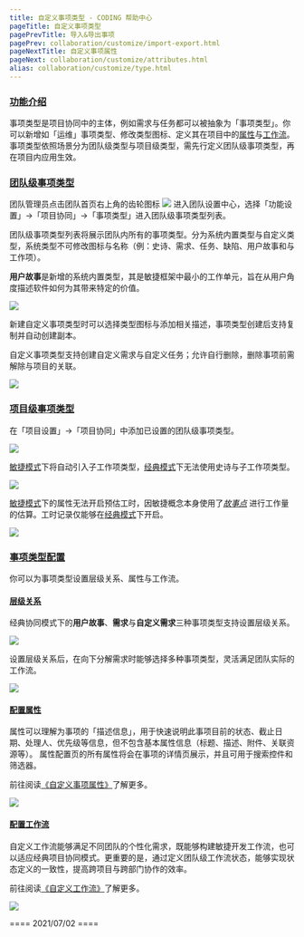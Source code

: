 ```yaml
---
title: 自定义事项类型 - CODING 帮助中心
pageTitle: 自定义事项类型
pagePrevTitle: 导入&导出事项
pagePrev: collaboration/customize/import-export.html
pageNextTitle: 自定义事项属性
pageNext: collaboration/customize/attributes.html
alias: collaboration/customize/type.html
---
```


### [功能介绍](#intro)

事项类型是项目协同中的主体，例如需求与任务都可以被抽象为「事项类型」。你可以新增如「运维」事项类型、修改类型图标、定义其在项目中的[属性](/docs/collaboration/customize/attributes.html)与[工作流](/docs/collaboration/customize/workflow.html)。事项类型依照场景分为团队级类型与项目级类型，需先行定义团队级事项类型，再在项目内应用生效。

### [团队级事项类型](#global)

团队管理员点击团队首页右上角的齿轮图标 <img src ="https://help-assets.codehub.cn/enterprise/20210928153255.png" style ="margin:0"> 进入团队设置中心，选择「功能设置」→「项目协同」→「事项类型」进入团队级事项类型列表。

团队级事项类型列表将展示团队内所有的事项类型。分为系统内置类型与自定义类型，系统类型不可修改图标与名称（例：史诗、需求、任务、缺陷、用户故事和与工作项）。

**用户故事**是新增的系统内置类型，其是敏捷框架中最小的工作单元，旨在从用户角度描述软件如何为其带来特定的价值。

![](https://help-assets.codehub.cn/enterprise/20211009143924.png)

新建自定义事项类型时可以选择类型图标与添加相关描述，事项类型创建后支持复制并自动创建副本。

自定义事项类型支持创建自定义需求与自定义任务；允许自行删除，删除事项前需解除与项目的关联。

![](https://help-assets.codehub.cn/enterprise/20210603151936.png)

### [项目级事项类型](#project)

在「项目设置」→「项目协同」中添加已设置的团队级事项类型。

![](https://help-assets.codehub.cn/enterprise/20210621112857.png)

[敏捷模式](/docs/collaboration/pattern/scrum/intro.html)下将自动引入子工作项类型，[经典模式](/docs/collaboration/pattern/classic/intro.html)下无法使用史诗与子工作项类型。

![](https://help-assets.codehub.cn/enterprise/20210531195453.png)

[敏捷模式](/docs/collaboration/pattern/scrum/intro.html)下的属性无法开启预估工时，因敏捷概念本身使用了[*故事点*](/docs/collaboration/pattern/scrum/story-points.html) 进行工作量的估算。工时记录仅能够在[经典模式](/docs/collaboration/pattern/classic/intro.html)下开启。

![](https://help-assets.codehub.cn/enterprise/20211103181311.png)

### [事项类型配置](#config)

你可以为事项类型设置层级关系、属性与工作流。

#### [层级关系](#level)

经典协同模式下的**用户故事**、**需求**与**自定义需求**三种事项类型支持设置层级关系。

![](https://help-assets.codehub.cn/enterprise/20210621141122.png)

设置层级关系后，在向下分解需求时能够选择多种事项类型，灵活满足团队实际的工作流。

![](https://help-assets.codehub.cn/enterprise/20210621141619.png)

#### [配置属性](#attributes)

属性可以理解为事项的「描述信息」，用于快速说明此事项目前的状态、截止日期、处理人、优先级等信息，但不包含基本属性信息（标题、描述、附件、关联资源等）。 属性配置页的所有属性将会在事项的详情页展示，并且可用于搜索控件和筛选器。

前往阅读[《自定义事项属性》](/docs/collaboration/customize/attributes.html)了解更多。

![](https://help-assets.codehub.cn/enterprise/20210621142153.png)

#### [配置工作流](#workflow)

自定义工作流能够满足不同团队的个性化需求，既能够构建敏捷开发工作流，也可以适应经典项目协同模式。更重要的是，通过定义团队级工作流状态，能够实现状态定义的一致性，提高跨项目与跨部门协作的效率。

前往阅读[《自定义工作流》](/docs/collaboration/customize/workflow.html)了解更多。

![](https://help-assets.codehub.cn/enterprise/20210621142452.png)

==== 2021/07/02 ====
